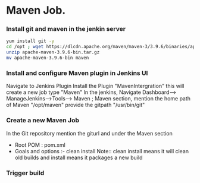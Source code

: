 
# Maven Job.

### Install git and maven in the jenkin server
```bash
yum install git -y
cd /opt ; wget https://dlcdn.apache.org/maven/maven-3/3.9.6/binaries/apache-maven-3.9.6-bin.tar.gz
unzip apache-maven-3.9.6-bin.tar.gz
mv apache-maven-3.9.6-bin maven
```


### Install and configure Maven plugin in Jenkins UI
Navigate to Jenkins Plugin Install the Plugin "MavenIntergration" this will create a new job type "Maven"
In the jenkins, Navigate Dashboard--> ManageJenkins-->Tools--> Maven ; Maven section, mention the home path of Maven "/opt/maven"
provide the gitpath "/usr/bin/git"

### Create a new Maven Job
In the Git repository mention the giturl and under the Maven section
- Root POM : pom.xml
- Goals and options :- clean install
Note::  clean install means it will clean old builds and install means it packages a new build

### Trigger build



